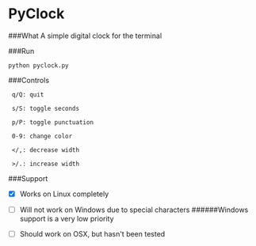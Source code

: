 # PyClock

###What
A simple digital clock for the terminal

###Run
```
python pyclock.py
```
###Controls
```
 q/Q: quit

 s/S: toggle seconds

 p/P: toggle punctuation

 0-9: change color

 </,: decrease width

 >/.: increase width
```
###Support

- [x] Works on Linux completely

- [ ] Will not work on Windows due to special characters
######Windows support is a very low priority

- [ ] Should work on OSX, but hasn't been tested
